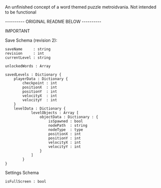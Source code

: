 An unfinished concept of a word themed puzzle metroidvania. Not intended to be functional

---------- ORIGINAL README BELOW ----------

IMPORTANT

Save Schema (revision 2):

    saveName     : string
    revision     : int
    currentLevel : string

    unlockedWords : Array

    savedLevels : Dictionary {
        playerData : Dictionary {
            checkpoint : int
            positionX  : int
            positionY  : int
            velocityX  : int
            velocityY  : int
        }
        levelData : Dictionary {
                levelObjects : Array [
                    objectData : Dictionary : {
                        isSpawned : bool
                        nodePath  : string
                        nodeType  : type
                        positionX : int
                        positionY : int
                        velocityX : int
                        velocityY : int
                    }
                ]
            }
    }

Settings Schema

    isFullScreen : bool
